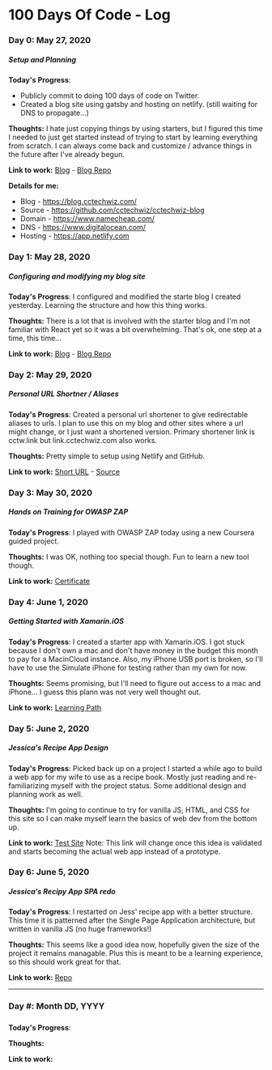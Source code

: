 # 100 Days Of Code - Log

### Day 0: May 27, 2020
##### Setup and Planning

**Today's Progress**:
* Publicly commit to doing 100 days of code on Twitter.
* Created a blog site using gatsby and hosting on netlify. (still waiting for DNS to propagate...)

**Thoughts:** I hate just copying things by using starters, but I figured this time I needed to just get started instead of trying to start by learning everything from scratch. I can always come back and customize / advance things in the future after I've already begun.

**Link to work:** [Blog](blog.cctechwiz.com) - [Blog Repo](https://github.com/cctechwiz/cctechwiz-blog)

**Details for me:**
* Blog - https://blog.cctechwiz.com/
* Source - https://github.com/cctechwiz/cctechwiz-blog
* Domain - https://www.namecheap.com/
* DNS - https://www.digitalocean.com/
* Hosting - https://app.netlify.com

### Day 1: May 28, 2020
##### Configuring and modifying my blog site

**Today's Progress**: I configured and modified the starte blog I created yesterday. Learning the structure and how this thing works.

**Thoughts:** There is a lot that is involved with the starter blog and I'm not familiar with React yet so it was a bit overwhelming. That's ok, one step at a time, this time...

**Link to work:** [Blog](blog.cctechwiz.com) - [Blog Repo](https://github.com/cctechwiz/cctechwiz-blog)

### Day 2: May 29, 2020
##### Personal URL Shortner / Aliases

**Today's Progress**: Created a personal url shortener to give redirectable aliases to urls. I plan to use this on my blog and other sites where a url might change, or I just want a shortened version. Primary shortener link is cctw.link but link.cctechwiz.com also works.

**Thoughts:** Pretty simple to setup using Netlify and GitHub.

**Link to work:** [Short URL](cctw.link) - [Source](https://github.com/cctechwiz/netlify-url-shortener)

### Day 3: May 30, 2020
##### Hands on Training for OWASP ZAP

**Today's Progress**: I played with OWASP ZAP today using a new Coursera guided project.

**Thoughts:** I was OK, nothing too special though. Fun to learn a new tool though.

**Link to work:** [Certificate](https://coursera.org/share/17ad430707617e230ef4f32564a65eb0)

### Day 4: June 1, 2020
##### Getting Started with Xamarin.iOS

**Today's Progress**: I created a starter app with Xamarin.iOS. I got stuck because I don't own a mac and don't have money in the budget this month to pay for a MacinCloud instance. Also, my iPhone USB port is broken, so I'll have to use the Simulate iPhone for testing rather than my own for now.

**Thoughts:** Seems promising, but I'll need to figure out access to a mac and iPhone... I guess this plann was not very well thought out.

**Link to work:** [Learning Path](https://docs.microsoft.com/en-us/learn/modules/introduction-to-xamarin-ios/)

### Day 5: June 2, 2020
##### Jessica's Recipe App Design

**Today's Progress**: Picked back up on a project I started a while ago to build a web app for my wife to use as a recipe book. Mostly just reading and re-familiarizing myself with the project status. Some additional design and planning work as well.

**Thoughts:** I'm going to continue to try for vanilla JS, HTML, and CSS for this site so I can make myself learn the basics of web dev from the bottom up.

**Link to work:** [Test Site](https://github.com/cctechwiz/vanilla_site) Note: This link will change once this idea is validated and starts becoming the actual web app instead of a prototype.

### Day 6: June 5, 2020
##### Jessica's Recipy App SPA redo

**Today's Progress**: I restarted on Jess' recipe app with a better structure. This time it is patterned after the Single Page Application architecture, but written in vanilla JS (no huge frameworks!)

**Thoughts:** This seems like a good idea now, hopefully given the size of the project it remains managable. Plus this is meant to be a learning experience, so this should work great for that.

**Link to work:** [Repo](https://github.com/cctechwiz/vanilla_site)


---

### Day #: Month DD, YYYY
##### 

**Today's Progress**: 

**Thoughts:** 

**Link to work:** 

